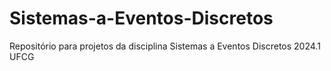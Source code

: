 # Sistemas-a-Eventos-Discretos
Repositório para projetos da disciplina Sistemas a Eventos Discretos 2024.1 UFCG
